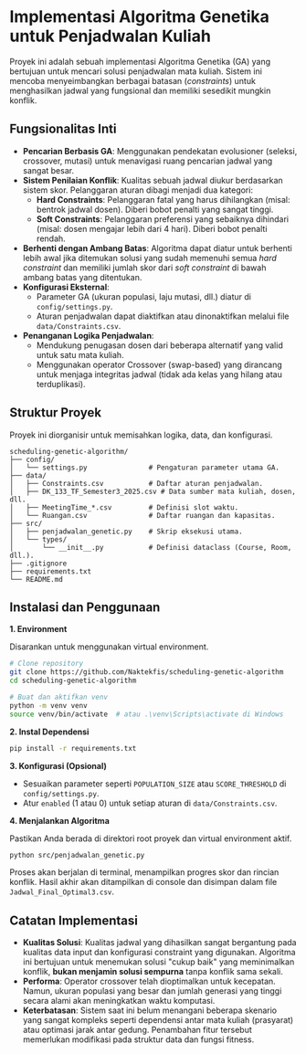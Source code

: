 # Implementasi Algoritma Genetika untuk Penjadwalan Kuliah

Proyek ini adalah sebuah implementasi Algoritma Genetika (GA) yang bertujuan untuk mencari solusi penjadwalan mata kuliah. Sistem ini mencoba menyeimbangkan berbagai batasan (*constraints*) untuk menghasilkan jadwal yang fungsional dan memiliki sesedikit mungkin konflik.

## Fungsionalitas Inti

-   **Pencarian Berbasis GA**: Menggunakan pendekatan evolusioner (seleksi, crossover, mutasi) untuk menavigasi ruang pencarian jadwal yang sangat besar.
-   **Sistem Penilaian Konflik**: Kualitas sebuah jadwal diukur berdasarkan sistem skor. Pelanggaran aturan dibagi menjadi dua kategori:
    -   **Hard Constraints**: Pelanggaran fatal yang harus dihilangkan (misal: bentrok jadwal dosen). Diberi bobot penalti yang sangat tinggi.
    -   **Soft Constraints**: Pelanggaran preferensi yang sebaiknya dihindari (misal: dosen mengajar lebih dari 4 hari). Diberi bobot penalti rendah.
-   **Berhenti dengan Ambang Batas**: Algoritma dapat diatur untuk berhenti lebih awal jika ditemukan solusi yang sudah memenuhi semua *hard constraint* dan memiliki jumlah skor dari *soft constraint* di bawah ambang batas yang ditentukan.
-   **Konfigurasi Eksternal**:
    -   Parameter GA (ukuran populasi, laju mutasi, dll.) diatur di `config/settings.py`.
    -   Aturan penjadwalan dapat diaktifkan atau dinonaktifkan melalui file `data/Constraints.csv`.
-   **Penanganan Logika Penjadwalan**:
    -   Mendukung penugasan dosen dari beberapa alternatif yang valid untuk satu mata kuliah.
    -   Menggunakan operator Crossover (swap-based) yang dirancang untuk menjaga integritas jadwal (tidak ada kelas yang hilang atau terduplikasi).

## Struktur Proyek

Proyek ini diorganisir untuk memisahkan logika, data, dan konfigurasi.

```
scheduling-genetic-algorithm/
├── config/
│   └── settings.py               # Pengaturan parameter utama GA.
├── data/
│   ├── Constraints.csv           # Daftar aturan penjadwalan.
│   ├── DK_133_TF_Semester3_2025.csv # Data sumber mata kuliah, dosen, dll.
│   ├── MeetingTime_*.csv         # Definisi slot waktu.
│   └── Ruangan.csv               # Daftar ruangan dan kapasitas.
├── src/
│   ├── penjadwalan_genetic.py    # Skrip eksekusi utama.
│   └── types/
│       └── __init__.py           # Definisi dataclass (Course, Room, dll.).
├── .gitignore
├── requirements.txt
└── README.md
```

## Instalasi dan Penggunaan

**1. Environment**

Disarankan untuk menggunakan virtual environment.

```bash
# Clone repository
git clone https://github.com/Naktekfis/scheduling-genetic-algorithm
cd scheduling-genetic-algorithm

# Buat dan aktifkan venv
python -m venv venv
source venv/bin/activate  # atau .\venv\Scripts\activate di Windows
```

**2. Instal Dependensi**

```bash
pip install -r requirements.txt
```

**3. Konfigurasi (Opsional)**

-   Sesuaikan parameter seperti `POPULATION_SIZE` atau `SCORE_THRESHOLD` di `config/settings.py`.
-   Atur `enabled` (1 atau 0) untuk setiap aturan di `data/Constraints.csv`.

**4. Menjalankan Algoritma**

Pastikan Anda berada di direktori root proyek dan virtual environment aktif.

```bash
python src/penjadwalan_genetic.py
```

Proses akan berjalan di terminal, menampilkan progres skor dan rincian konflik. Hasil akhir akan ditampilkan di console dan disimpan dalam file `Jadwal_Final_Optimal3.csv`.

## Catatan Implementasi

-   **Kualitas Solusi**: Kualitas jadwal yang dihasilkan sangat bergantung pada kualitas data input dan konfigurasi constraint yang digunakan. Algoritma ini bertujuan untuk menemukan solusi "cukup baik" yang meminimalkan konflik, **bukan menjamin solusi sempurna** tanpa konflik sama sekali.
-   **Performa**: Operator crossover telah dioptimalkan untuk kecepatan. Namun, ukuran populasi yang besar dan jumlah generasi yang tinggi secara alami akan meningkatkan waktu komputasi.
-   **Keterbatasan**: Sistem saat ini belum menangani beberapa skenario yang sangat kompleks seperti dependensi antar mata kuliah (prasyarat) atau optimasi jarak antar gedung. Penambahan fitur tersebut memerlukan modifikasi pada struktur data dan fungsi fitness.
